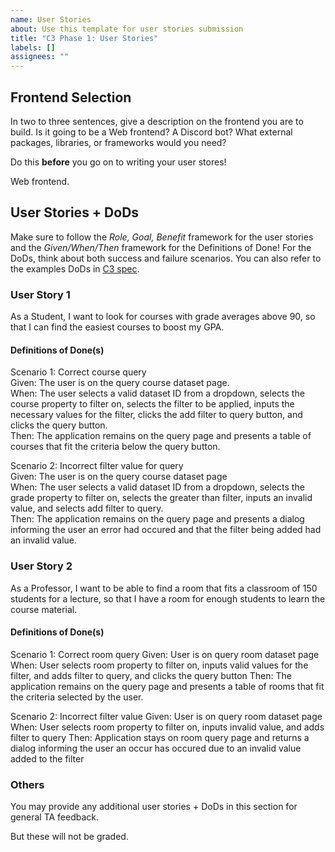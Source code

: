 ```yaml
---
name: User Stories
about: Use this template for user stories submission
title: "C3 Phase 1: User Stories"
labels: []
assignees: ""
---
```


## Frontend Selection
In two to three sentences, give a description on the frontend you are to build. Is it going to be a Web frontend? A Discord bot? What external packages, libraries, or frameworks would you need?

Do this **before** you go on to writing your user stores!

Web frontend.

## User Stories + DoDs  
Make sure to follow the *Role, Goal, Benefit* framework for the user stories and the *Given/When/Then* framework for the Definitions of Done! For the DoDs, think about both success and failure scenarios. You can also refer to the examples DoDs in [C3 spec](https://sites.google.com/view/ubc-cpsc310-22w2/project/checkpoint-3).

### User Story 1

As a Student, I want to look for courses with grade averages above 90, so that I can find the easiest courses to
boost my GPA.

#### Definitions of Done(s)

Scenario 1: Correct course query\
Given: The user is on the query course dataset page. \
When: The user selects a valid dataset ID from a dropdown, selects the course property to filter on, 
selects the filter to be applied, inputs the necessary values for the filter, clicks the add filter to query button, and clicks the query button. \
Then: The application remains on the query page and presents a table of courses that fit the criteria below the query button.

Scenario 2: Incorrect filter value for query \
Given: The user is on the query course dataset page \
When: The user selects a valid dataset ID from a dropdown, selects the grade property to filter on, selects the greater than filter,
inputs an invalid value, and selects add filter to query.\
Then: The application remains on the query page and presents a dialog informing the user an error had occured and that the filter being added had an invalid value.

### User Story 2

As a Professor, I want to be able to find a room that fits a classroom of 150 students for a lecture, so that I have a room for enough students to learn the course material.

#### Definitions of Done(s)
Scenario 1: Correct room query
Given: User is on query room dataset page
When: User selects room property to filter on, inputs valid values for the filter, and adds filter to query, and clicks the query button
Then: The application remains on the query page and presents a table of rooms that fit the criteria selected by the user.

Scenario 2: Incorrect filter value
Given: User is on query room dataset page
When: User selects room property to filter on, inputs invalid value, and adds filter to query
Then: Application stays on room query page and returns a dialog informing the user an occur has occured due to an invalid value added to the filter

### Others

You may provide any additional user stories + DoDs in this section for general TA feedback.

But these will not be graded.
